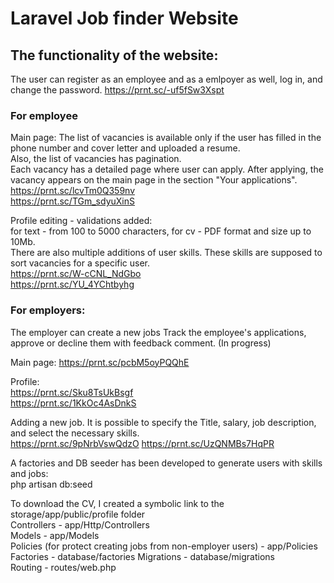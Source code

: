 # Laravel Job finder Website

## The functionality of the website:
The user can register as an employee and as a emlpoyer as well, log in, and change the password. https://prnt.sc/-uf5fSw3Xspt  

### For employee  
Main page: 
The list of vacancies is available only if the user has filled in the phone number and cover letter and uploaded a resume.  
Also, the list of vacancies has pagination.  
Each vacancy has a detailed page where user can apply. After applying, the vacancy appears on the main page in the section "Your applications".  
https://prnt.sc/lcvTm0Q359nv  
https://prnt.sc/TGm_sdyuXinS  

Profile editing - validations added:  
for text - from 100 to 5000 characters, 
for cv - PDF format and size up to 10Mb.  
There are also multiple additions of user skills. These skills are supposed to sort vacancies for a specific user.  
https://prnt.sc/W-cCNL_NdGbo  
https://prnt.sc/YU_4YChtbyhg  

### For employers:  
The employer can create a new jobs
Track the employee's applications, approve or decline them with feedback comment. (In progress)  

Main page: 
https://prnt.sc/pcbM5oyPQQhE  

Profile:  
https://prnt.sc/Sku8TsUkBsgf  
https://prnt.sc/1KkOc4AsDnkS

Adding a new job. It is possible to specify the Title, salary, job description, and select the necessary skills.  
https://prnt.sc/9pNrbVswQdzO
https://prnt.sc/UzQNMBs7HqPR

A factories and DB seeder has been developed to generate users with skills and jobs:  
php artisan db:seed

To download the CV, I created a symbolic link to the storage/app/public/profile folder  
Controllers - app/Http/Controllers  
Models - app/Models  
Policies (for protect creating jobs from non-employer users) - app/Policies
Factories - database/factories
Migrations - database/migrations  
Routing - routes/web.php  
